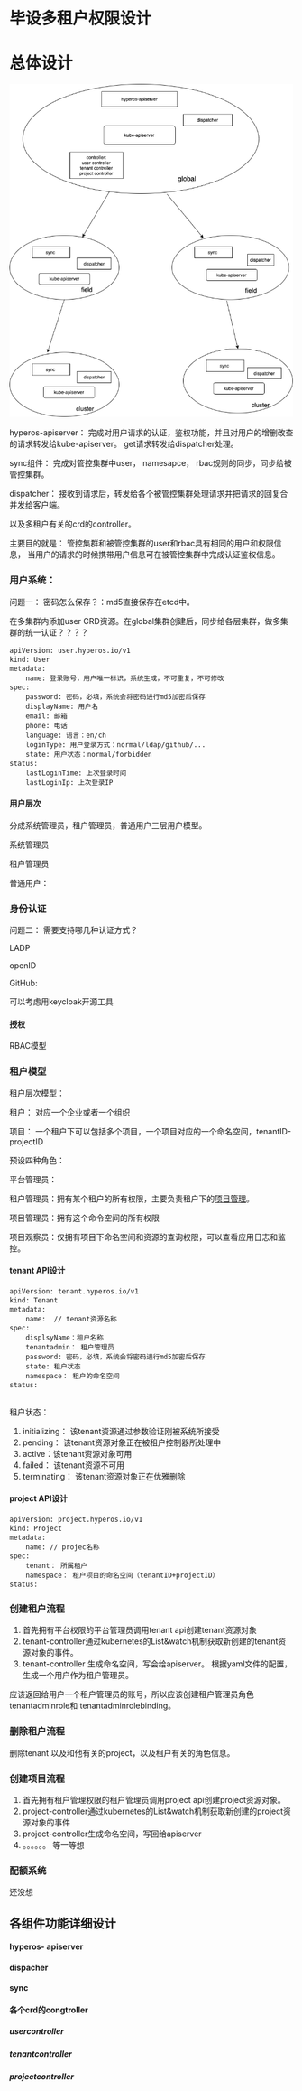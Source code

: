 # 毕设多租户权限设计

# 总体设计

<img src="./images/27.png" alt="图片" style="zoom:67%;" />

hyperos-apiserver： 完成对用户请求的认证，鉴权功能，并且对用户的增删改查的请求转发给kube-apiserver。 get请求转发给dispatcher处理。

sync组件： 完成对管控集群中user， namesapce， rbac规则的同步，同步给被管控集群。

dispatcher： 接收到请求后，转发给各个被管控集群处理请求并把请求的回复合并发给客户端。

以及多租户有关的crd的controller。

主要目的就是： 管控集群和被管控集群的user和rbac具有相同的用户和权限信息， 当用户的请求的时候携带用户信息可在被管控集群中完成认证鉴权信息。



### 用户系统：

问题一： 密码怎么保存？：md5直接保存在etcd中。

在多集群内添加user CRD资源。在global集群创建后，同步给各层集群，做多集群的统一认证？？？？ 

```
apiVersion: user.hyperos.io/v1
kind: User
metadata:
	name: 登录账号，用户唯一标识，系统生成，不可重复，不可修改
spec:
	password: 密码，必填，系统会将密码进行md5加密后保存
	displayName: 用户名
	email: 邮箱
	phone: 电话
	language: 语言：en/ch
	loginType: 用户登录方式：normal/ldap/github/...
	state: 用户状态：normal/forbidden
status:
	lastLoginTime: 上次登录时间
	lastLoginIp: 上次登录IP
```

#### 用户层次

分成系统管理员，租户管理员，普通用户三层用户模型。

系统管理员

租户管理员

普通用户：



### 身份认证

问题二： 需要支持哪几种认证方式？

LADP 

openID 

GitHub:

可以考虑用keycloak开源工具

#### 授权

RBAC模型

### 租户模型

租户层次模型：

租户： 对应一个企业或者一个组织

项目： 一个租户下可以包括多个项目，一个项目对应的一个命名空间，tenantID-projectID



预设四种角色：

平台管理员：

租户管理员：拥有某个租户的所有权限，主要负责租户下的[项目管理](https://cloud.tencent.com/product/coding-pm?from=10680)。

项目管理员：拥有这个命令空间的所有权限

项目观察员：仅拥有项目下命名空间和资源的查询权限，可以查看应用日志和监控。



#### tenant API设计

```
apiVersion: tenant.hyperos.io/v1
kind: Tenant
metadata:
	name:  // tenant资源名称
spec:
	displsyName：租户名称
	tenantadmin： 租户管理员
	password: 密码，必填，系统会将密码进行md5加密后保存
	state: 租户状态
	namespace： 租户的命名空间
status:
	
```

租户状态：

1. initializing： 该tenant资源通过参数验证刚被系统所接受
2. pending： 该tenant资源对象正在被租户控制器所处理中
3. active：该tenant资源对象可用
4. failed： 该tenant资源不可用
5. terminating： 该tenant资源对象正在优雅删除



#### project API设计

```
apiVersion: project.hyperos.io/v1
kind: Project
metadata:
	name: // projec名称
spec:
	tenant： 所属租户
	namespace： 租户项目的命名空间（tenantID+projectID）
status:
```

### 创建租户流程

1. 首先拥有平台权限的平台管理员调用tenant api创建tenant资源对象
2. tenant-controller通过kubernetes的List&watch机制获取新创建的tenant资源对象的事件。
3. tenant-controller 生成命名空间，写会给apiserver。 根据yaml文件的配置，生成一个用户作为租户管理员。

应该返回给用户一个租户管理员的账号，所以应该创建租户管理员角色tenantadminrole和 tenantadminrolebinding。

### 删除租户流程

删除tenant 以及和他有关的project，以及租户有关的角色信息。



### 创建项目流程



1. 首先拥有租户管理权限的租户管理员调用project api创建project资源对象。
2. project-controller通过kubernetes的List&watch机制获取新创建的project资源对象的事件
3. project-controller生成命名空间，写回给apiserver
4. 。。。。。。    等一等想



### 配额系统

还没想





## 各组件功能详细设计

#### hyperos- apiserver



#### dispacher



####  sync



#### 各个crd的congtroller

##### usercontroller

##### tenantcontroller

##### projectcontroller

